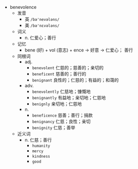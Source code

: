 - benevolence
  - 发音
    - 英 `/bə'nevələns/`
    - 美 `/bə'nɛvələns/`
  - 词义
    - n. 仁爱心；善行
  - 记忆
    - bene (好) + vol (意志) + ence → 好意 → 仁爱心； 善行
  - 同根词
    - adj.
      - `benevolent` 仁慈的；慈善的；亲切的
      - `beneficent` 慈善的；善行的
      - `benignant` 良性的；仁慈的；有益的；和蔼的
    - adv.
      - `benevolently` 仁慈地；慷慨地
      - `benignantly` 有益地；亲切地；仁慈地
      - `benignly` 亲切地；仁慈地
    - n.
      - `beneficence` 慈善；善行；捐款
      - `benignancy` 仁慈；良性；亲切
      - `benignity` 仁慈；善举
  - 近义词
    - n. 仁慈；善行
      - `humanity`
      - `mercy`
      - `kindness`
      - `good`
